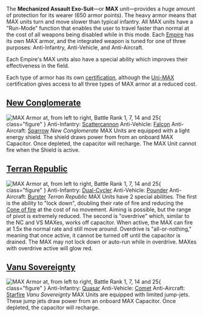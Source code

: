 The **Mechanized Assault Exo-Suit**—or **MAX** unit—provides a huge amount of
protection for its wearer (650 armor points). The heavy armor means that MAX
units turn and move slower than typical infantry. All MAX units have a
"Run-Mode" function that enables the user to travel faster than normal at the
cost of all weapons being disabled while in this mode. Each
[Empire](../terminology/Empire.md) has its own MAX armor, and the integrated
weapon is tuned for one of three purposes: Anti-Infantry, Anti-Vehicle, and
Anti-Aircraft.

Each Empire's MAX units also have a special ability which improves their
effectiveness in the field.

Each type of armor has its own
[certification](../certifications/Certifications.md), although the
[Uni-MAX](<../certifications/Uni-MAX_(Certification).md>) certification gives
access to all three types of MAX armor at a reduced cost.

## [New Conglomerate](../terminology/New_Conglomerate.md)

![ MAX Armor at, from left
to right, [Battle Rank](../terminology/Battle_Rank.md) 1, 7, 14 and 25](../images/NCMAXArmors2.jpg){ class="figure" } Anti-Infantry: [Scattercannon](Scattercannon.md) Anti-Vehicle:
[Falcon](Falcon.md) Anti-Aircraft: [Sparrow](Sparrow.md) _New Conglomerate_ MAX
Units are equipped with a light energy shield. The shield draws power from from
an onboard MAX Capacitor. Once depleted, the capacitor will recharge. The MAX
Unit cannot fire when the Shield is active.

## [Terran Republic](../terminology/Terran_Republic.md)

![ MAX Armor at, from left to
right, [Battle Rank](../terminology/Battle_Rank.md) 1, 7, 14 and 25](../images/TRMAXArmor2.jpg){ class="figure" } Anti-Infantry: [Dual-Cycler](Dual-Cycler.md) Anti-Vehicle:
[Pounder](Pounder.md) Anti-Aircraft: [Burster](Burster.md) _Terran Republic_ MAX
Units have 2 special abilities. The first is the ability to "lock down",
doubling their rate of fire and reducing the
[Cone of fire](../terminology/Cone_of_fire.md) at the cost of no movement.
Aiming is possible, but the range of pivot is extremely reduced. The second is
"overdrive" which, similar to the NC and VS MAXes, works off capacitor. When
active, the MAX can fire at 1.5x the normal rate and still move around.
Overdrive is "all-or-nothing," meaning that once active, it cannot be turned off
until the capacitor is drained. The MAX may not lock down or auto-run while in
overdrive. MAXes with overdrive active will glow red.

## [Vanu Sovereignty](../terminology/Vanu_Sovereignty.md)

![ MAX Armor at, from left to right,
[Battle Rank](../terminology/Battle_Rank.md) 1, 7, 14 and 25](../images/VS_MAXs.jpg){ class="figure" } Anti-Infantry: [Quasar](Quasar.md) Anti-Vehicle:
[Comet](Comet.md) Anti-Aircraft: [Starfire](Starfire.md) _Vanu Sovereignty_ MAX
Units are equipped with limited jump-jets. These jump jets draw power from an
onboard MAX Capacitor. Once depleted, the capacitor will recharge.
